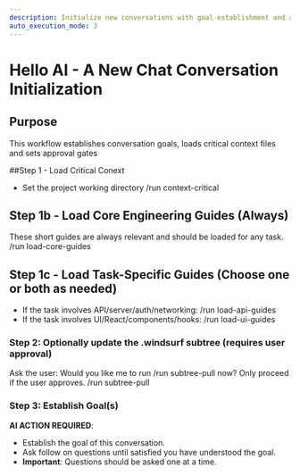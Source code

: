 ```yaml
---
description: Initialize new conversations with goal establishment and approval gating
auto_execution_mode: 3
---
```


# Hello AI - A New Chat Conversation Initialization

## Purpose
This workflow establishes conversation goals, loads critical context files and sets approval gates

##Step 1 - Load Critical Conext
- Set the project working directory
/run context-critical

## Step 1b - Load Core Engineering Guides (Always)
These short guides are always relevant and should be loaded for any task.
/run load-core-guides

## Step 1c - Load Task-Specific Guides (Choose one or both as needed)
- If the task involves API/server/auth/networking:
  /run load-api-guides
- If the task involves UI/React/components/hooks:
  /run load-ui-guides

### Step 2: Optionally update the .windsurf subtree (requires user approval)
Ask the user: Would you like me to run /run subtree-pull now? Only proceed if the user approves.
/run subtree-pull

### Step 3: Establish Goal(s)
**AI ACTION REQUIRED**: 
 - Establish the goal of this conversation.
 - Ask follow on questions until satisfied you have understood the goal.
 - **Important**: Questions should be asked one at a time.